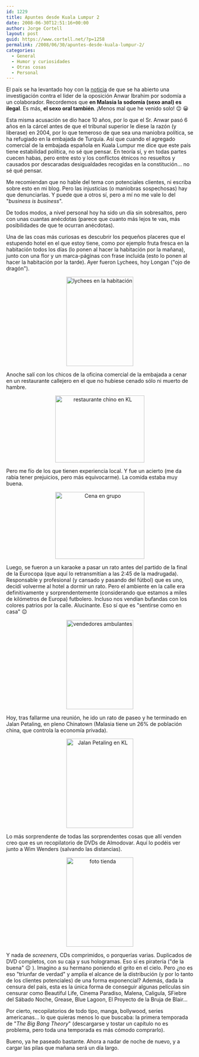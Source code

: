 ```yaml
---
id: 1229
title: Apuntes desde Kuala Lumpur 2
date: 2008-06-30T12:51:16+00:00
author: Jorge Cortell
layout: post
guid: https://www.cortell.net/?p=1258
permalink: /2008/06/30/apuntes-desde-kuala-lumpur-2/
categories:
  - General
  - Humor y curiosidades
  - Otras cosas
  - Personal
---
```

El país se ha levantado hoy con la <a title="noticia en soitu" href="https://www.soitu.es/soitu/2008/06/29/info/1214734053_750810.html" target="_blank">noticia</a> de que se ha abierto una investigación contra el lider de la oposición Anwar Ibrahim por sodomía a un colaborador. Recordemos que **en Malasia la sodomía (sexo anal) es ilegal**. Es más, **el sexo oral también**. ¡Menos mal que he venido solo! 😉 😀

Esta misma acusación se dio hace 10 años, por lo que el Sr. Anwar pasó 6 años en la cárcel antes de que el tribunal superior le diese la razón (y liberase) en 2004, por lo que temeroso de que sea una maniobra política, se ha refugiado en la embajada de Turquía. Así que cuando el agregado comercial de la embajada española en Kuala Lumpur me dice que este país tiene estabilidad política, no sé que pensar. En teoría sí, y en todas partes cuecen habas, pero entre esto y los conflictos étnicos no resueltos y causados por descaradas desigualdades recogidas en la constitución... no sé qué pensar.

Me recomiendan que no hable del tema con potenciales clientes, ni escriba sobre esto en mi blog. Pero las injusticias (o maniobras sospechosas) hay que denunciarlas. Y puede que a otros sí, pero a mí no me vale lo del "_business is business_".

De todos modos, a nivel personal hoy ha sido un día sin sobresaltos, pero con unas cuantas anécdotas (parece que cuanto más lejos te vas, más posibilidades de que te ocurran anécdotas).

Una de las coas más curiosas es descubrir los pequeños placeres que el estupendo hotel en el que estoy tiene, como por ejemplo fruta fresca en la habitación todos los días (lo ponen al hacer la habitación por la mañana), junto con una flor y un marca-páginas con frase incluída (esto lo ponen al hacer la habitación por la tarde). Ayer fueron Lychees, hoy Longan ("ojo de dragón").

<p style="text-align: center">
  <img class="aligncenter" src="https://farm4.static.flickr.com/3176/2624568760_8e50b14e85_m.jpg" alt="lychees en la habitación" width="180" height="240" />
</p>

Anoche salí con los chicos de la oficina comercial de la embajada a cenar en un restaurante callejero en el que no hubiese cenado sólo ni muerto de hambre.

<p style="text-align: center">
  <img class="aligncenter" src="https://farm4.static.flickr.com/3253/2624568958_8465f0438d_m.jpg" alt="restaurante chino en KL" width="240" height="180" />
</p>

Pero me fío de los que tienen experiencia local. Y fue un acierto (me da rabia tener prejuicios, pero más equivocarme). La comida estaba muy buena.

<p style="text-align: center">
  <img class="aligncenter" src="https://farm4.static.flickr.com/3204/2624568858_3cb774cda3_m.jpg" alt="Cena en grupo" width="240" height="180" />
</p>

Luego, se fueron a un karaoke a pasar un rato antes del partido de la final de la Eurocopa (que aquí lo retransmitían a las 2:45 de la madrugada). Responsable y profesional (y cansado y pasando del fútbol) que es uno, decidí volverme al hotel a dormir un rato. Pero el ambiente en la calle era definitivamente y sorprendentemente (considerando que estamos a miles de kilómetros de Europa) futbolero. Incluso nos vendían bufandas con los colores patrios por la calle. Alucinante. Eso sí que es "sentirse como en casa" 😉

<p style="text-align: center">
  <img class="aligncenter" src="https://farm4.static.flickr.com/3182/2624569010_2fa9771c57_m.jpg" alt="vendedores ambulantes" width="180" height="240" />
</p>

Hoy, tras fallarme una reunión, he ido un rato de paseo y he terminado en Jalan Petaling, en pleno Chinatown (Malasia tiene un 26% de población china, que controla la economía privada).

<p style="text-align: center">
  <img class="aligncenter" src="https://farm4.static.flickr.com/3061/2624569248_3f33f82252_m.jpg" alt="Jalan Petaling en KL" width="180" height="240" />
</p>

Lo más sorprendente de todas las sorprendentes cosas que allí venden creo que es un recopilatorio de DVDs de Almodovar. Aquí lo podéis ver junto a Wim Wenders (salvando las distancias).

<p style="text-align: center">
  <img class="aligncenter" src="https://farm4.static.flickr.com/3292/2624569156_229e70d236_m.jpg" alt="foto tienda" width="180" height="240" />
</p>

Y nada de _screeners_, CDs comprimidos, o porquerías varias. Duplicados de DVD completos, con su caja y sus hologramas. Eso sí es piratería ("de la buena" 😉 ). Imagino a su hermano poniendo el grito en el cielo. Pero ¿no es eso "triunfar de verdad" y amplía el alcance de la distribución (y por lo tanto de los clientes potenciales) de una forma exponencial? Además, dada la censura del país, esta es la única forma de conseguir algunas películas sin censurar como Beautiful Life, Cinema Paradiso, Malena, Caligula, SFiebre del Sábado Noche, Grease, Blue Lagoon, El Proyecto de la Bruja de Blair...

Por cierto, recopilatorios de todo tipo, manga, bollywood, series americanas... lo que quieras menos lo que buscaba: la primera temporada de "_The Big Bang Theory_" (descargarse y tostar un capítulo no es problema, pero toda una temporada es más cómodo comprarlo).

Bueno, ya he paseado bastante. Ahora a nadar de noche de nuevo, y a cargar las pilas que mañana será un día largo.